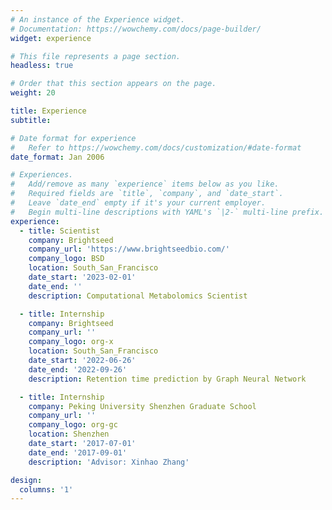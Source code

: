 ```yaml
---
# An instance of the Experience widget.
# Documentation: https://wowchemy.com/docs/page-builder/
widget: experience

# This file represents a page section.
headless: true

# Order that this section appears on the page.
weight: 20

title: Experience
subtitle:

# Date format for experience
#   Refer to https://wowchemy.com/docs/customization/#date-format
date_format: Jan 2006

# Experiences.
#   Add/remove as many `experience` items below as you like.
#   Required fields are `title`, `company`, and `date_start`.
#   Leave `date_end` empty if it's your current employer.
#   Begin multi-line descriptions with YAML's `|2-` multi-line prefix.
experience:
  - title: Scientist
    company: Brightseed
    company_url: 'https://www.brightseedbio.com/'
    company_logo: BSD
    location: South_San_Francisco
    date_start: '2023-02-01'
    date_end: ''
    description: Computational Metabolomics Scientist

  - title: Internship
    company: Brightseed
    company_url: ''
    company_logo: org-x
    location: South_San_Francisco
    date_start: '2022-06-26'
    date_end: '2022-09-26'
    description: Retention time prediction by Graph Neural Network

  - title: Internship
    company: Peking University Shenzhen Graduate School
    company_url: ''
    company_logo: org-gc
    location: Shenzhen
    date_start: '2017-07-01'
    date_end: '2017-09-01'
    description: 'Advisor: Xinhao Zhang'

design:
  columns: '1'
---
```

